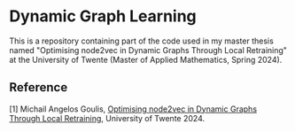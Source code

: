 # Dynamic Graph Learning

This is a repository containing part of the code used in my master thesis named "Optimising node2vec in Dynamic Graphs Through Local Retraining" at the University of Twente (Master of Applied Mathematics, Spring 2024).


## Reference

[1] Michail Angelos Goulis, [Optimising node2vec in Dynamic Graphs Through Local Retraining](https://essay.utwente.nl/103078/1/Goulis_MA_EEMCS.pdf), University of Twente 2024.

